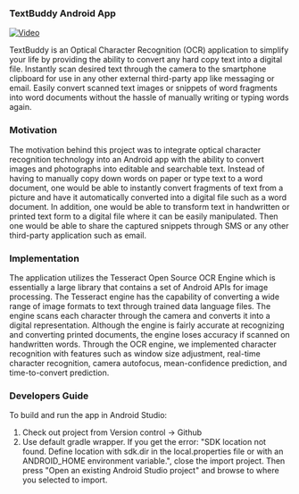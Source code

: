 ### TextBuddy Android App

[![Video](http://img.youtube.com/vi/B7KG6iZU-ek/0.jpg)](https://www.youtube.com/watch?v=B7KG6iZU-ek)


TextBuddy is an Optical Character Recognition (OCR) application to simplify your life by providing the ability to convert any hard copy text into a digital file. Instantly scan desired text through the camera to the smartphone clipboard for use in any other external third-party app like messaging or email. Easily convert scanned text images or snippets of word fragments into word documents without the hassle of manually writing or typing words again.

### Motivation

The motivation behind this project was to integrate optical character recognition technology into an Android app with the ability to convert images and photographs into editable and searchable text. Instead of having to manually copy down words on paper or type text to a word document, one would be able to instantly convert fragments of text from a picture and have it automatically converted into a digital file such as a word document. In addition, one would be able to transform text in handwritten or printed text form to a digital file where it can be easily manipulated. Then one would be able to share the captured snippets through SMS or any other third-party application such as email.

### Implementation

The application utilizes the Tesseract Open Source OCR Engine which is essentially a large library that contains a set of Android APIs for image processing. The Tesseract engine has the capability of converting a wide range of image formats to text through trained data language files. The engine scans each character through the camera and converts it into a digital representation. Although the engine is fairly accurate at recognizing and converting printed documents, the engine loses accuracy if scanned on handwritten words. Through the OCR engine, we implemented character recognition with features such as window size adjustment, real-time character recognition, camera autofocus, mean-confidence prediction, and time-to-convert prediction. 

### Developers Guide

To build and run the app in Android Studio:
1. Check out project from Version control -> Github
2. Use default gradle wrapper. If you get the error: "SDK location not found. Define location with sdk.dir in the local.properties file or with an ANDROID_HOME environment variable.", close the import project. Then press "Open an existing Android Studio project" and browse to where you selected to import. 
